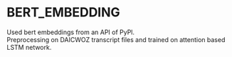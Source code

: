 # BERT_EMBEDDING
Used bert embeddings from an API of PyPl. <br />
Preprocessing on DAICWOZ transcript files and trained on attention based LSTM network.
